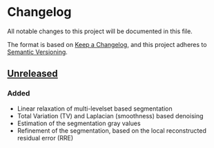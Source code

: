 # Changelog
All notable changes to this project will be documented in this file.

The format is based on [Keep a Changelog](https://keepachangelog.com/en/1.0.0/),
and this project adheres to [Semantic Versioning](https://semver.org/spec/v2.0.0.html).

## [Unreleased]
### Added
- Linear relaxation of multi-levelset based segmentation
- Total Variation (TV) and Laplacian (smoothness) based denoising
- Estimation of the segmentation gray values
- Refinement of the segmentation, based on the local reconstructed residual error (RRE)
<!--
### Fixed
- <insert-bugs-fixed-not-in-a-release-yet>
-->

<!--
## 0.1.0 - YYYY-MM-DD
### Added
- Initial release.
-->

[Unreleased]: https://www.github.com/cicwi/rmlseg/compare/v0.1.0...develop
